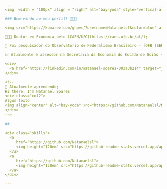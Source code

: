 ```yaml
---
<img  width = "180px" align = "right" alt="bay-yoda" style="vertical-align:middle; " src="https://github.com/Natanaelsl/Natanaelsl/blob/main/baby-yoda-sticker-4_200x200.gif"/>

### Bem-vindo ao meu perfil! 👨🏻‍💻

<img src="https://komarev.com/ghpvc/?username=Natanaelsl&color=blue" alt="Natanaelsl"/> 

👨🏻‍🎓 Doutor em Economia pelo [CAEN/UFC](https://caen.ufc.br/pt/);

🔭 Foi pesquisador do Observatório do Federalismo Brasileiro - [OFB (SEPLAG-CE)](http://observatorio.seplag.ce.gov.br/observatorio/index.php/participantes/).

📈 Atualmente é assessor na Secretaria da Economia do Estado de Goiás - [AEMFPF](https://www.economia.go.gov.br/rrf)

<div> 
  <a href="https://linkedin.com/in/natanael-soares-003a3b214" target="_blank"><img src="https://img.shields.io/badge/-LinkedIn-%230077B5?style=for-the-badge&logo=linkedin&logoColor=white" target="_blank"></a>  
</div>

<!--
🌱 Atualmente aprendendo;
Hi there, I'm Natanael Soares
<div class="col2">
Algum texto
<img align="center" alt="bay-yoda" src="https://github.com/Natanaelsl/Natanaelsl/blob/main/baby-yoda-sticker-4_200x200.gif">
</div>
-->
 
##

<div class="skills">
  <a
     href="https://github.com/Natanaelsl">
     <img height="120em" src="https://github-readme-stats.vercel.app/api?username=Natanaelsl&show_icons=true&theme=default&include_all_commits=true&count_private=true"/>
  </a>
  <a
     href="https://github.com/Natanaelsl">
     <img height="120em" src="https://github-readme-stats.vercel.app/api/top-langs/?username=Natanaelsl&layout=compact&langs_count=7&theme=default"/>
  </a>
</div>

---
```

